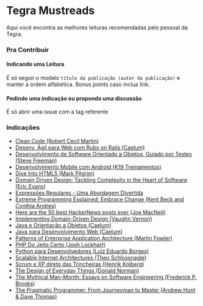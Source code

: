 # Tegra Mustreads
Aqui você encontra as melhores leituras recomendadas pelo pessoal da Tegra.

### Pra Contribuir
#### Indicando uma Leitura
É só seguir o modelo ``` título da publicação (autor da publicação) ``` e manter a ordem alfabética. Bonus points caso inclua link.

#### Pedindo uma indicação ou propondo uma discussão
É só abrir uma issue com a tag referente

### Indicações
- [Clean Code (Robert Cecil Martin)](http://www.amazon.com/Clean-Code-Handbook-Software-Craftsmanship/dp/0132350882)
- [Desenv. Ágil para Web com Ruby on Rails (Caelum)](https://www.caelum.com.br/apostila-ruby-on-rails/)
- [Desenvolvimento de Software Orientado a Objetos, Guiado por Testes (Steve Freeman)](http://www.buscape.com.br/desenvolvimento-de-software-orientado-a-objetos-guiado-por-testes-steve-freeman-nat-pryce-8576087685.html)
- [Desenvolvimento Mobile com Android (K19 Treinamentos)](http://www.k19.com.br/downloads/apostilas/java/k19-k41-desenvolvimento-mobile-com-android)
- [Dive Into HTML5 (Mark Pilgrim)](http://diveintohtml5.info/)
- [Domain Driven Design: Tackling Complexity in the Heart of Software (Eric Evans)](http://www.amazon.com/Domain-Driven-Design-Tackling-Complexity-Software/dp/0321125215)
- [Expressões Regulares - Uma Abordagem Divertida](http://novatec.com.br/livros/expressoesregulares4/)
- [Extreme Programming Explained: Embrace Change (Kent Beck and Cynthia Andres)](http://www.amazon.com/Extreme-Programming-Explained-Embrace-Edition/dp/0321278658)
- [Here are the 50 best HackerNews posts ever (Joe MacNeil)](https://medium.com/swlh/best-of-2015-pfffffffft-79d9b014f4de)
- [Implementing Domain-Driven Design (Vaughn Vernon)](http://www.amazon.com/Implementing-Domain-Driven-Design-Vaughn-Vernon/dp/0321834577/)
- [Java e Orientação a Objetos (Caelum)](https://www.caelum.com.br/apostila-java-orientacao-objetos/)
- [Java para Desenvolvimento Web (Caelum)](https://www.caelum.com.br/apostila-java-web/)
- [Patterns of Enterprise Application Architecture (Martin Fowler)](http://www.amazon.com/Patterns-Enterprise-Application-Architecture-Martin/dp/0321127420/)
- [PHP Do Jeito Certo (Josh Lockhart)](http://br.phptherightway.com/)
- [Python para Desenvolvedores (Luiz Eduardo Borges)](http://novatec.com.br/livros/pythondesenvolvedores/)
- [Scalable Internet Architectures (Theo Schlossnagle)](http://www.amazon.com/Scalable-Internet-Architectures-Theo-Schlossnagle/dp/067232699X)
- [Scrum e XP direto das Trincheiras (Henrik Kniberg)](https://www.cti.ufu.br/sites/cti.ufu.br/files/scrum-e-xp-direto-das-trincheiras.pdf)
- [The Design of Everyday Things (Donald Norman)](http://www.amazon.com/gp/product/0465050654/ref=pd_lpo_sbs_dp_ss_1?pf_rd_p=1944687582&pf_rd_s=lpo-top-stripe-1&pf_rd_t=201&pf_rd_i=1452654123&pf_rd_m=ATVPDKIKX0DER&pf_rd_r=07K2C14C7NTT9RSQNQ93)
- [The Mythical Man-Month: Essays on Software Engineering (Frederick P. Brooks)](http://www.amazon.com/The-Mythical-Man-Month-Engineering-Anniversary/dp/0201835959)
- [The Pragmatic Programmer: From Journeyman to Master (Andrew Hunt & Dave Thomas)](http://www.amazon.com/The-Pragmatic-Programmer-Journeyman-Master/dp/020161622X)
